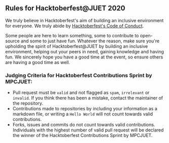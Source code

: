 ## Rules for Hacktoberfest@JUET 2020
We truly believe in Hacktoberfest's aim of building an inclusive environment for everyone. We truly abide by [Hacktoberfest's Code of Conduct](do.co/hacktoberconduct). 

Some people are here to learn something, some to contribute to open-source and some to just have fun. Whatever the reason, make sure you're upholding the spirit of Hacktoberfest@JUET by building an inclusive environment, helping out your peers in need, gaining knowledge and having fun. We sincerely hope you have a good time at the event, so ensure others are having a good time as well.

### Judging Criteria for Hacktoberfest Contributions Sprint by MPCJUET:
- Pull request must be `valid` and not flagged as `spam`, `irrelevant` or `invalid`. If you think there has been a mistake, contact the maintainer of the repository.
- Contributions made to repositories by including your information as a markdown file, or writing a `Hello World` will not count towards valid contributions.
- Forks, issues and commits do not count towards valid contributions.
Individuals with the highest number of valid pull request will be declared the winner of the Hacktoberfest Contributions Sprint by MPCJUET.